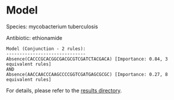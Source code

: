
# Model

Species: mycobacterium tuberculosis

Antibiotic: ethionamide

```
Model (Conjunction - 2 rules):
------------------------------
Absence(CACCCGCACGGCGACGCGTCGATCTACGACA) [Importance: 0.84, 3 equivalent rules]
AND
Absence(AACCAACCCAAGCCCCGGTCGATGAGCGCGC) [Importance: 0.27, 8 equivalent rules]

```

For details, please refer to the [results directory](../../../../../results/scm_b/mycobacterium%20tuberculosis/ethionamide/repeat_6/).

